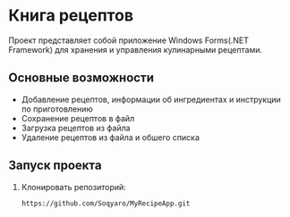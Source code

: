 # Книга рецептов

Проект представляет собой приложение Windows Forms(.NET Framework) для хранения и управления кулинарными рецептами.

## Основные возможности
- Добавление рецептов, информации об ингредиентах и инструкции по приготовлению
- Сохранение рецептов в файл
- Загрузка рецептов из файла
- Удаление рецептов из файла и обшего списка

## Запуск проекта
1. Клонировать репозиторий:
   ```bash
   https://github.com/Soqyaro/MyRecipeApp.git
